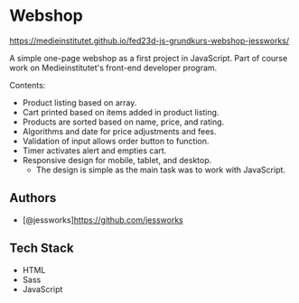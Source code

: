 # Webshop

https://medieinstitutet.github.io/fed23d-js-grundkurs-webshop-jessworks/

A simple one-page webshop as a first project in JavaScript. Part of course work on Medieinstitutet's front-end developer program.

Contents:
- Product listing based on array.
- Cart printed based on items added in product listing.
- Products are sorted based on name, price, and rating.
- Algorithms and date for price adjustments and fees.
- Validation of input allows order button to function.
- Timer activates alert and empties cart.
- Responsive design for mobile, tablet, and desktop.
    - The design is simple as the main task was to work with JavaScript.

## Authors

- [@jessworks]https://github.com/jessworks

## Tech Stack

- HTML
- Sass
- JavaScript

<!--- ## Screenshots

![App Screenshot](https://via.placeholder.com/468x300?text=App+Screenshot+Here)

Mobile version
![App Screenshot](https://via.placeholder.com/468x300?text=App+Screenshot+Here)

Lighthouse
![App Screenshot](https://via.placeholder.com/468x300?text=App+Screenshot+Here)

Validation HTML
![App Screenshot](https://via.placeholder.com/468x300?text=App+Screenshot+Here)

Validation CSS
![App Screenshot](https://via.placeholder.com/468x300?text=App+Screenshot+Here) --->